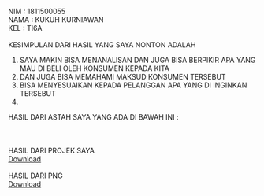 
NIM : 1811500055<br>
NAMA : KUKUH KURNIAWAN<br>
KEL : TI6A<br>
<br>
KESIMPULAN DARI HASIL YANG SAYA NONTON ADALAH   <br>
1. SAYA MAKIN BISA MENANALISAN DAN JUGA BISA BERPIKIR APA YANG MAU DI BELI OLEH KONSUMEN KEPADA KITA <br>
2. DAN JUGA BISA MEMAHAMI MAKSUD KONSUMEN TERSEBUT <br>
3. BISA MENYESUAIKAN KEPADA PELANGGAN APA YANG DI INGINKAN TERSEBUT <br>
4. <br>
HASIL DARI ASTAH SAYA YANG ADA DI BAWAH INI :<br>
<br>
<br><br>
HASIL DARI PROJEK SAYA<br>
<a href="Class Diagram0.asta" target="_blank">Download</a> 
<br><br>
HASIL DARI PNG <br>
<a href="Format Pengerjaan Rancangan Layar.docx" target="_blank">Download</a> 
